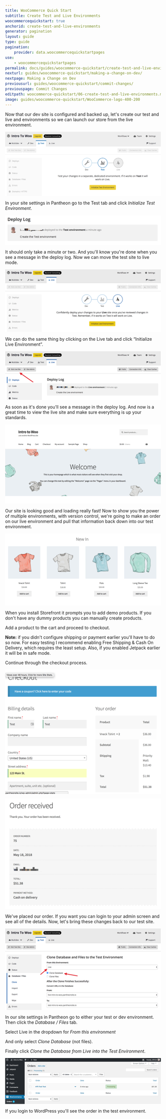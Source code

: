 ```yaml
---
title: WooCommerce Quick Start
subtitle: Create Test and Live Environments
woocommercequickstart: true
anchorid: create-test-and-live-environments
generator: pagination
layout: guide
type: guide
pagination:
    provider: data.woocommercequickstartpages
use:
    - woocommercequickstartpages
permalink: docs/guides/woocommerce-quickstart/create-test-and-live-environments/
nexturl: guides/woocommerce-quickstart/making-a-change-on-dev/
nextpage: Making a Change on Dev
previousurl: guides/woocommerce-quickstart/commit-changes/
previouspage: Commit Changes
editpath: woocommerce-quickstart/06-create-test-and-live-environments.md
image: guides/woocommerce-quickstart/WooCommerce-logo-400-200
---
```

Now that our dev site is configured and backed up, let's create our test and live and environments so we can launch our store from the live environment.

<p style="text-align:center;">
    <img align="center" src="/source/docs/assets/images/guides/woocommerce-quickstart/17-Pantheon-dashboard-initialize-test-environment.png" style="max-width:100%;" alt="Initializing the test environment">
</p>

In your site settings in Pantheon go to the Test tab and click _Initialize Test Environment_.

<p style="text-align:center;">
    <img align="center" src="/source/docs/assets/images/guides/woocommerce-quickstart/18-Pantheon-dashboard-test-environment-deploy-log.png" style="max-width:100%;" alt="Test environment deploy log">
</p>

It should only take a minute or two. And you'll know you're done when you see a message in the deploy log. Now we can move the test site to live mode.

<p style="text-align:center;">
    <img align="center" src="/source/docs/assets/images/guides/woocommerce-quickstart/19-Pantheon-dashboard-initialize-live-environment.png" style="max-width:100%;" alt="Initializing the live environment">
</p>

We can do the same thing by clicking on the Live tab and click “Initialize Live Environment”.

<p style="text-align:center;">
    <img align="center" src="/source/docs/assets/images/guides/woocommerce-quickstart/20-Pantheon-dashboard-visit-live-site.png" style="max-width:100%;" alt="Visit live site button on the Pantheon dashboard">
</p>

As soon as it's done you'll see a message in the deploy log. And now is a great time to view the live site and make sure everything is up your standards.

<p style="text-align:center;">
    <img align="center" src="/source/docs/assets/images/guides/woocommerce-quickstart/21-WooCommerce-front-page.png" style="max-width:100%;" alt="WooCommerce site home page">
</p>

Our site is looking good and loading really fast! Now to show you the power of multiple environments, with version control, we're going to make an order on our live environment and pull that information back down into our test environment.

<p style="text-align:center;">
    <img align="center" src="/source/docs/assets/images/guides/woocommerce-quickstart/22-WooCommerce-demo-products.png" style="max-width:100%;" alt="WooCommerce demo products on the site front end">
</p>

When you install Storefront it prompts you to add demo products. If you don't have any dummy products you can manually create products.

Add a product to the cart and proceed to checkout.

**Note:** if you didn't configure shipping or payment earlier you'll have to do so now. For easy testing I recommend enabling Free Shipping & Cash On Delivery, which requires the least setup. Also, if you enabled Jetpack earlier it will be in safe mode.

Continue through the checkout process.

<p style="text-align:center;">
    <img align="center" src="/source/docs/assets/images/guides/woocommerce-quickstart/23-WooCommerce-checkout.png" style="max-width:100%;" alt="WooCommerce checkout">
</p>

<p style="text-align:center;">
    <img align="center" src="/source/docs/assets/images/guides/woocommerce-quickstart/24-WooCommerce-order-received-thank-you-message.png
" style="max-width:100%;" alt="WooCommerce order received thank you message">
</p>

We've placed our order. If you want you can login to your admin screen and see all of the details. Now, let's bring these changes back to our test site.

<p style="text-align:center;">
    <img align="center" src="/source/docs/assets/images/guides/woocommerce-quickstart/25-Pantheon-dashboard-clone-database-files.png" style="max-width:100%;" alt="Cloning database and files on the Pantheon dashboard">
</p>

In our site settings in Pantheon go to either your test or dev environment. Then click the _Database / Files_ tab.

Select Live in the dropdown for _From this environment_

And only select _Clone Database_ (not files).

Finally click _Clone the Database from Live into the Test Environment_.

<p style="text-align:center;">
    <img align="center" src="/source/docs/assets/images/guides/woocommerce-quickstart/26-WooCommerce-dashboard-test-order.png" style="max-width:100%;" alt="A test order in the WooCommerce dashboard">
</p>

If you login to WordPress you'll see the order in the test environment.
